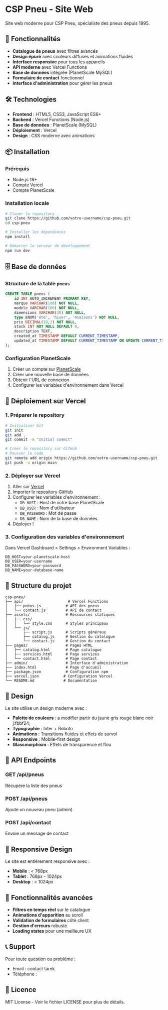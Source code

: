 # CSP Pneu - Site Web

Site web moderne pour CSP Pneu, spécialiste des pneus depuis 1995.

## 🚀 Fonctionnalités

- **Catalogue de pneus** avec filtres avancés
- **Design épuré** avec couleurs diffuses et animations fluides
- **Interface responsive** pour tous les appareils
- **API moderne** avec Vercel Functions
- **Base de données** intégrée (PlanetScale MySQL)
- **Formulaire de contact** fonctionnel
- **Interface d'administration** pour gérer les pneus

## 🛠️ Technologies

- **Frontend** : HTML5, CSS3, JavaScript ES6+
- **Backend** : Vercel Functions (Node.js)
- **Base de données** : PlanetScale (MySQL)
- **Déploiement** : Vercel
- **Design** : CSS moderne avec animations

## 📦 Installation

### Prérequis
- Node.js 18+
- Compte Vercel
- Compte PlanetScale

### Installation locale

```bash
# Cloner le repository
git clone https://github.com/votre-username/csp-pneu.git
cd csp-pneu

# Installer les dépendances
npm install

# Démarrer le serveur de développement
npm run dev
```

## 🗄️ Base de données

### Structure de la table `pneus`

```sql
CREATE TABLE pneus (
    id INT AUTO_INCREMENT PRIMARY KEY,
    marque VARCHAR(100) NOT NULL,
    modele VARCHAR(100) NOT NULL,
    dimensions VARCHAR(20) NOT NULL,
    type ENUM('été', 'hiver', '4saisons') NOT NULL,
    prix DECIMAL(10,2) NOT NULL,
    stock INT NOT NULL DEFAULT 0,
    description TEXT,
    created_at TIMESTAMP DEFAULT CURRENT_TIMESTAMP,
    updated_at TIMESTAMP DEFAULT CURRENT_TIMESTAMP ON UPDATE CURRENT_TIMESTAMP
);
```

### Configuration PlanetScale

1. Créer un compte sur [PlanetScale](https://planetscale.com)
2. Créer une nouvelle base de données
3. Obtenir l'URL de connexion
4. Configurer les variables d'environnement dans Vercel

## 🚀 Déploiement sur Vercel

### 1. Préparer le repository

```bash
# Initialiser Git
git init
git add .
git commit -m "Initial commit"

# Créer le repository sur GitHub
# Pousser le code
git remote add origin https://github.com/votre-username/csp-pneu.git
git push -u origin main
```

### 2. Déployer sur Vercel

1. Aller sur [Vercel](https://vercel.com)
2. Importer le repository GitHub
3. Configurer les variables d'environnement :
   - `DB_HOST` : Host de votre base PlanetScale
   - `DB_USER` : Nom d'utilisateur
   - `DB_PASSWORD` : Mot de passe
   - `DB_NAME` : Nom de la base de données
4. Déployer !

### 3. Configuration des variables d'environnement

Dans Vercel Dashboard > Settings > Environment Variables :

```
DB_HOST=your-planetscale-host
DB_USER=your-username
DB_PASSWORD=your-password
DB_NAME=your-database-name
```

## 📁 Structure du projet

```
csp-pneu/
├── api/                    # Vercel Functions
│   ├── pneus.js           # API des pneus
│   └── contact.js         # API de contact
├── assets/                # Ressources statiques
│   ├── css/
│   │   └── style.css      # Styles principaux
│   └── js/
│       ├── script.js      # Scripts généraux
│       ├── catalog.js     # Gestion du catalogue
│       └── contact.js     # Gestion du contact
├── pages/                 # Pages HTML
│   ├── catalog.html       # Page catalogue
│   ├── services.html      # Page services
│   └── contact.html       # Page contact
├── admin/                 # Interface d'administration
├── index.html             # Page d'accueil
├── package.json           # Configuration npm
├── vercel.json           # Configuration Vercel
└── README.md             # Documentation
```

## 🎨 Design

Le site utilise un design moderne avec :
- **Palette de couleurs** : a modifier partir du jaune gris rouge blanc noir j:fbbf24;
- **Typographie** : Inter + Roboto
- **Animations** : Transitions fluides et effets de survol
- **Responsive** : Mobile-first design
- **Glassmorphism** : Effets de transparence et flou

## 🔧 API Endpoints

### GET /api/pneus
Récupère la liste des pneus

### POST /api/pneus
Ajoute un nouveau pneu (admin)

### POST /api/contact
Envoie un message de contact

## 📱 Responsive Design

Le site est entièrement responsive avec :
- **Mobile** : < 768px
- **Tablet** : 768px - 1024px
- **Desktop** : > 1024px

## 🚀 Fonctionnalités avancées

- **Filtres en temps réel** sur le catalogue
- **Animations d'apparition** au scroll
- **Validation de formulaires** côté client
- **Gestion d'erreurs** robuste
- **Loading states** pour une meilleure UX

## 📞 Support

Pour toute question ou problème :
- Email : contact tarek
- Téléphone : 
## 📄 Licence

MIT License - Voir le fichier LICENSE pour plus de détails.
